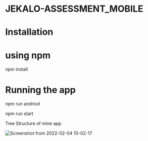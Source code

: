 # JEKALO-ASSESSMENT_MOBILE

# Installation

# using npm
npm install 

# Running the app

npm run andriod

npm run start


Tree Structure of mine app


![Screenshot from 2022-02-04 10-02-17](https://user-images.githubusercontent.com/45630269/152501779-d4cedbf4-2662-47d8-9241-8768e61d64e5.png)
